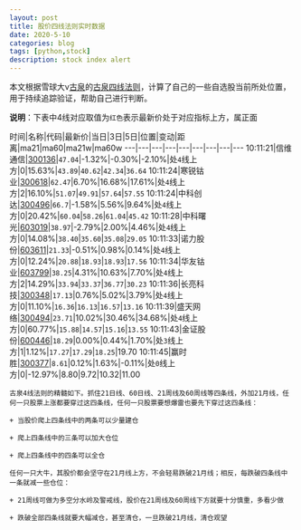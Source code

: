 ```yaml
---
layout: post
title: 股价四线法则实时数据
date: 2020-5-10
categories: blog
tags: [python,stock]
description: stock index alert
---
```



本文根据雪球大v[古泉](https://xueqiu.com/u/7148646888)的[古泉四线法则](https://xueqiu.com/7148646888/130498192)，计算了自己的一些自选股当前所处位置，用于持续追踪验证，帮助自己进行判断。

**说明**：下表中4线对应取值为`红色`表示最新价处于对应指标上方，属正面

时间|名称|代码|最新价|当日|3日|5日|位置|变动|距离|ma21|ma60|ma21w|ma60w
---|---|---|---|---|---|---|---|---
10:11:21|信维通信|[300136](https://xueqiu.com/S/SZ300136)|`47.04`|-1.32%|-0.30%|-2.10%|处`4`线上方|0|15.63%|`43.89`|`40.62`|`42.34`|`36.64`
10:11:24|寒锐钴业|[300618](https://xueqiu.com/S/SZ300618)|`62.47`|6.70%|16.68%|17.61%|处`4`线上方|2|16.10%|`51.07`|`49.91`|`57.64`|`57.55`
10:11:24|中科创达|[300496](https://xueqiu.com/S/SZ300496)|`66.7`|-1.58%|5.56%|9.64%|处`4`线上方|0|20.42%|`60.04`|`58.26`|`61.04`|`45.42`
10:11:28|中科曙光|[603019](https://xueqiu.com/S/SH603019)|`38.97`|-2.79%|2.00%|4.46%|处`4`线上方|0|14.08%|`38.40`|`35.60`|`35.08`|`29.05`
10:11:33|诺力股份|[603611](https://xueqiu.com/S/SH603611)|`21.33`|-0.51%|0.98%|0.14%|处`4`线上方|0|12.24%|`20.88`|`18.93`|`18.93`|`17.56`
10:11:34|华友钴业|[603799](https://xueqiu.com/S/SH603799)|`38.25`|4.31%|10.63%|7.70%|处`4`线上方|2|14.29%|`33.94`|`33.37`|`36.77`|`30.23`
10:11:36|长亮科技|[300348](https://xueqiu.com/S/SZ300348)|`17.13`|0.76%|5.02%|3.79%|处`4`线上方|0|11.10%|`16.36`|`16.13`|`16.57`|`13.16`
10:11:39|盛天网络|[300494](https://xueqiu.com/S/SZ300494)|`23.71`|10.02%|30.46%|34.68%|处`4`线上方|0|60.77%|`15.88`|`14.57`|`15.16`|`13.55`
10:11:43|金证股份|[600446](https://xueqiu.com/S/SH600446)|`18.29`|0.00%|0.44%|1.70%|处`3`线上方|1|1.12%|`17.27`|`17.29`|`18.25`|19.70
10:11:45|赢时胜|[300377](https://xueqiu.com/S/SZ300377)|`8.61`|0.12%|1.63%|-0.11%|处`0`线上方|0|-12.97%|8.80|9.72|10.32|11.00

```
古泉4线法则的精髓如下。抓住21日线、60日线、21周线及60周线等四条线，外加21月线，任何一只股票上涨都要穿过这四条线，任何一只股票要想爆雷也要先下穿过这四条线：

+ 当股价爬上四条线中的两条可以少量建仓

+ 爬上四条线中的三条可以加大仓位

+ 爬上四条线中的四条可以全仓

任何一只大牛，其股价都会坚守在21月线上方，不会轻易跌破21月线；相反，每跌破四条线中一条就减一些仓位：

+ 21周线可做为多空分水岭及警戒线，股价在21周线及60周线下方就要十分慎重，多看少做

+ 跌破全部四条线就要大幅减仓，甚至清仓，一旦跌破21月线，清仓观望
```